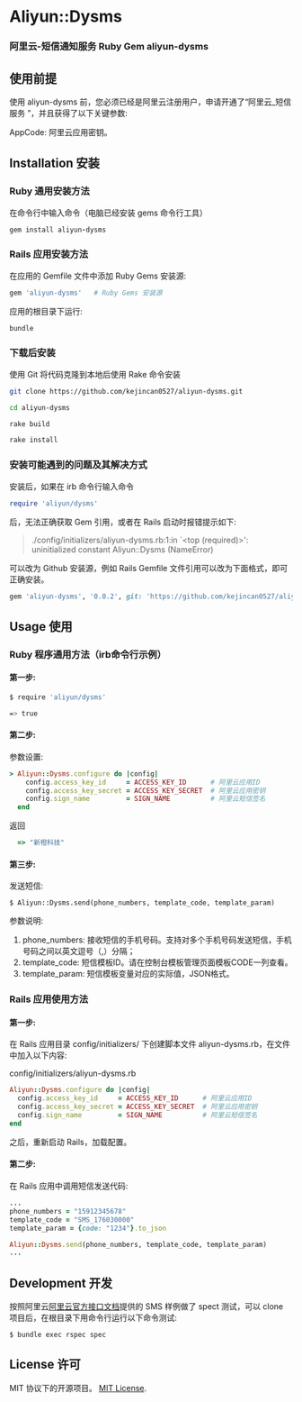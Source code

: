 # Aliyun::Dysms
### 阿里云-短信通知服务 Ruby Gem aliyun-dysms

## 使用前提

使用 aliyun-dysms 前，您必须已经是阿里云注册用户，申请开通了“阿里云_短信服务
”，并且获得了以下关键参数: 

AppCode: 阿里云应用密钥。

## Installation 安装

### Ruby 通用安装方法
在命令行中输入命令（电脑已经安装 gems 命令行工具）

```ruby
gem install aliyun-dysms
```

### Rails 应用安装方法

在应用的 Gemfile 文件中添加 Ruby Gems 安装源:

```ruby
gem 'aliyun-dysms'   # Ruby Gems 安装源
```

应用的根目录下运行:

```ruby
bundle
```

### 下载后安装

使用 Git 将代码克隆到本地后使用 Rake 命令安装

```bash
git clone https://github.com/kejincan0527/aliyun-dysms.git

cd aliyun-dysms

rake build

rake install
```

### 安装可能遇到的问题及其解决方式  

安装后，如果在 irb 命令行输入命令

```ruby
require 'aliyun/dysms'
```

后，无法正确获取 Gem 引用，或者在 Rails 启动时报错提示如下: 

> ./config/initializers/aliyun-dysms.rb:1:in `<top (required)>': uninitialized constant Aliyun::Dysms (NameError)

可以改为 Github 安装源，例如 Rails Gemfile 文件引用可以改为下面格式，即可正确安装。

```ruby
gem 'aliyun-dysms', '0.0.2', git: 'https://github.com/kejincan0527/aliyun-dysms.git'
```

## Usage 使用

### Ruby 程序通用方法（irb命令行示例）

#### 第一步: 

```bash
$ require 'aliyun/dysms'
```

```bash
=> true
```

#### 第二步: 

参数设置: 

```ruby
> Aliyun::Dysms.configure do |config|
    config.access_key_id     = ACCESS_KEY_ID      # 阿里云应用ID
    config.access_key_secret = ACCESS_KEY_SECRET  # 阿里云应用密钥
    config.sign_name         = SIGN_NAME          # 阿里云短信签名
  end
```
返回

```ruby
  => "新橙科技"
```

#### 第三步: 

发送短信: 

    $ Aliyun::Dysms.send(phone_numbers, template_code, template_param)

参数说明: 

1. phone_numbers:  接收短信的手机号码。支持对多个手机号码发送短信，手机号码之间以英文逗号（,）分隔；
2. template_code:  短信模板ID。请在控制台模板管理页面模板CODE一列查看。
3. template_param: 短信模板变量对应的实际值，JSON格式。

### Rails 应用使用方法

#### 第一步: 

在 Rails 应用目录 config/initializers/ 下创建脚本文件 aliyun-dysms.rb，在文件中加入以下内容: 

config/initializers/aliyun-dysms.rb

```ruby
Aliyun::Dysms.configure do |config|
  config.access_key_id     = ACCESS_KEY_ID      # 阿里云应用ID
  config.access_key_secret = ACCESS_KEY_SECRET  # 阿里云应用密钥
  config.sign_name         = SIGN_NAME          # 阿里云短信签名
end
```
之后，重新启动 Rails，加载配置。

#### 第二步: 

在 Rails 应用中调用短信发送代码: 

```ruby
...
phone_numbers = "15912345678"
template_code = "SMS_176030000"
template_param = {code: "1234"}.to_json

Aliyun::Dysms.send(phone_numbers, template_code, template_param)
...
```

## Development 开发

按照阿里云[阿里云官方接口文档](https://help.aliyun.com/product/44282.html)提供的 SMS 样例做了 spect 测试，可以 clone 项目后，在根目录下用命令行运行以下命令测试: 

    $ bundle exec rspec spec


## License 许可

MIT 协议下的开源项目。 [MIT License](http://opensource.org/licenses/MIT).
